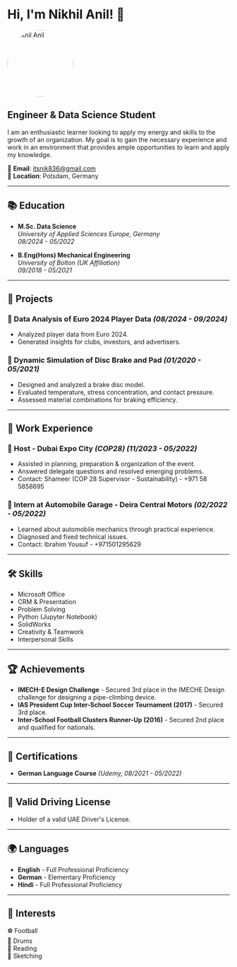 # Hi, I'm Nikhil Anil! 👋
<img src="aassests.img/Nik picture.jpg" alt="Nikhil Anil" width="150" style="border-radius: 50%;"><br>
## Engineer & Data Science Student

I am an enthusiastic learner looking to apply my energy and skills to the growth of an organization. My goal is to gain the necessary experience and work in an environment that provides ample opportunities to learn and apply my knowledge.

📧 **Email**: itsnik836@gmail.com  
📍 **Location**: Potsdam, Germany  

---

## 📚 Education

- **M.Sc. Data Science**  
  *University of Applied Sciences Europe, Germany*  
  *08/2024 - 05/2022*
  
- **B.Eng(Hons) Mechanical Engineering**  
  *University of Bolton (UK Affiliation)*  
  *09/2018 - 05/2021*

---

## 🚀 Projects

### 🔹 Data Analysis of Euro 2024 Player Data *(08/2024 - 09/2024)*
- Analyzed player data from Euro 2024.
- Generated insights for clubs, investors, and advertisers.

### 🔹 Dynamic Simulation of Disc Brake and Pad *(01/2020 - 05/2021)*
- Designed and analyzed a brake disc model.
- Evaluated temperature, stress concentration, and contact pressure.
- Assessed material combinations for braking efficiency.

---

## 💼 Work Experience

### 🔹 Host - Dubai Expo City *(COP28)* *(11/2023 - 05/2022)*
- Assisted in planning, preparation & organization of the event.
- Answered delegate questions and resolved emerging problems.
- Contact: Shameer (COP 28 Supervisor - Sustainability) - +971 58 5858695

### 🔹 Intern at Automobile Garage - Deira Central Motors *(02/2022 - 05/2022)*
- Learned about automobile mechanics through practical experience.
- Diagnosed and fixed technical issues.
- Contact: Ibrahim Yousuf - +971501295629

---

## 🛠 Skills

- Microsoft Office  
- CRM & Presentation  
- Problem Solving  
- Python (Jupyter Notebook)  
- SolidWorks  
- Creativity & Teamwork  
- Interpersonal Skills  

---

## 🏆 Achievements

- **IMECH-E Design Challenge** - Secured 3rd place in the IMECHE Design challenge for designing a pipe-climbing device.
- **IAS President Cup Inter-School Soccer Tournament (2017)** - Secured 3rd place.
- **Inter-School Football Clusters Runner-Up (2016)** - Secured 2nd place and qualified for nationals.

---

## 📜 Certifications

- **German Language Course** *(Udemy, 08/2021 - 05/2022)*

---

## 🚗 Valid Driving License

- Holder of a valid UAE Driver's License.

---

## 🌍 Languages

- **English** - Full Professional Proficiency
- **German** - Elementary Proficiency
- **Hindi** - Full Professional Proficiency

---

## 🎯 Interests

⚽ Football  
🥁 Drums  
📖 Reading  
🎨 Sketching  

